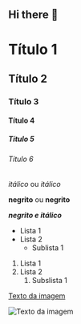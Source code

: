 ## Hi there 👋

<!-- Cabeçalhos -->

# Título 1
## Título 2
### Título 3
#### Título 4
##### Título 5
###### Título 6

*itálico* ou _itálico_

**negrito** ou __negrito__

___negrito e itálico___

- Lista 1
- Lista 2
    - Sublista 1

1. Lista 1
2. Lista 2
    1. Subslista 1

[Texto da imagem](https://img.freepik.com/fotos-gratis/ao-por-do-sol-na-praia-tropical-e-no-mar-com-coqueiro_74190-1075.jpg?semt=ais_hybrid&w=740)

![Texto da imagem](https://img.freepik.com/fotos-gratis/ao-por-do-sol-na-praia-tropical-e-no-mar-com-coqueiro_74190-1075.jpg?semt=ais_hybrid&w=740)

<!--
**IsmaellDiias/ismaelldiias** is a ✨ _special_ ✨ repository because its `README.md` (this file) appears on your GitHub profile.

Here are some ideas to get you started:

- 🔭 I’m currently working on ...
- 🌱 I’m currently learning ...
- 👯 I’m looking to collaborate on ...
- 🤔 I’m looking for help with ...
- 💬 Ask me about ...
- 📫 How to reach me: ...
- 😄 Pronouns: ...
- ⚡ Fun fact: ...
-->
